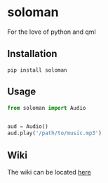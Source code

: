 # soloman
For the love of python and qml

## Installation
    pip install soloman

## Usage
```python
from soloman import Audio


aud = Audio()
aud.play('/path/to/music.mp3')
```

## Wiki
The wiki can be located [here](https://github.com/deuteronomy-works/soloman/wiki)
